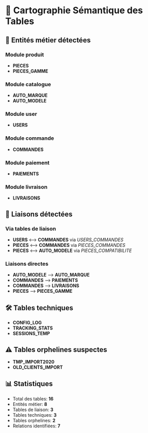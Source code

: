# 🧠 Cartographie Sémantique des Tables

## 🧩 Entités métier détectées

### Module produit

- **PIECES**
- **PIECES_GAMME**

### Module catalogue

- **AUTO_MARQUE**
- **AUTO_MODELE**

### Module user

- **USERS**

### Module commande

- **COMMANDES**

### Module paiement

- **PAIEMENTS**

### Module livraison

- **LIVRAISONS**

## 🔗 Liaisons détectées

### Via tables de liaison

- **USERS** <--> **COMMANDES** via *USERS_COMMANDES*
- **PIECES** <--> **COMMANDES** via *PIECES_COMMANDES*
- **PIECES** <--> **AUTO_MODELE** via *PIECES_COMPATIBILITE*

### Liaisons directes

- **AUTO_MODELE** --> **AUTO_MARQUE**
- **COMMANDES** --> **PAIEMENTS**
- **COMMANDES** --> **LIVRAISONS**
- **PIECES** --> **PIECES_GAMME**

## 🛠️ Tables techniques

- **CONFIG_LOG**
- **TRACKING_STATS**
- **SESSIONS_TEMP**

## ⚠️ Tables orphelines suspectes

- **TMP_IMPORT2020**
- **OLD_CLIENTS_IMPORT**

## 📊 Statistiques

- Total des tables: **16**
- Entités métier: **8**
- Tables de liaison: **3**
- Tables techniques: **3**
- Tables orphelines: **2**
- Relations identifiées: **7**